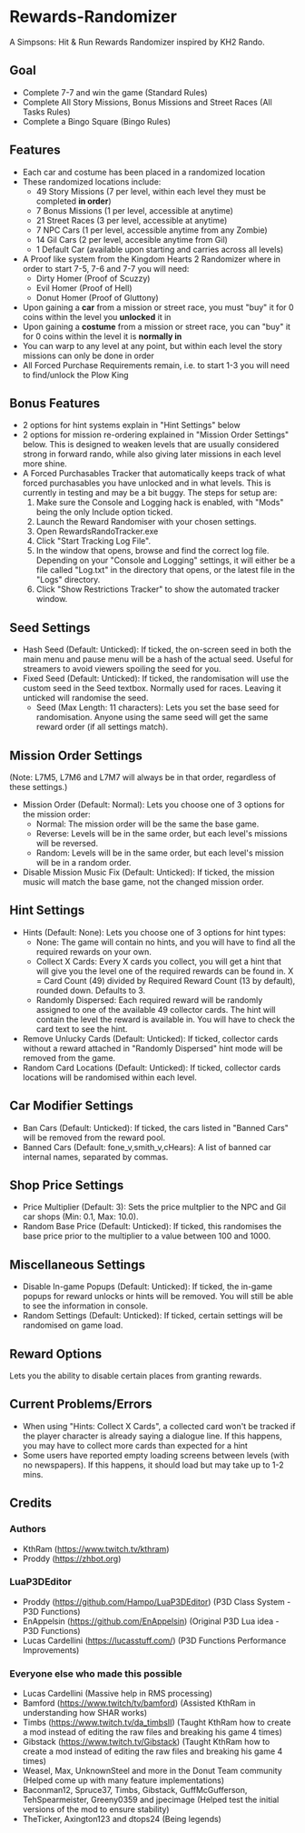 # Rewards-Randomizer
A Simpsons: Hit &amp; Run Rewards Randomizer inspired by KH2 Rando.

## Goal
- Complete 7-7 and win the game (Standard Rules)
- Complete All Story Missions, Bonus Missions and Street Races (All Tasks Rules)
- Complete a Bingo Square (Bingo Rules)

## Features
- Each car and costume has been placed in a randomized location
- These randomized locations include:
  - 49 Story Missions (7 per level, within each level they must be completed __in order__)
  - 7 Bonus Missions (1 per level, accessible at anytime)
  - 21 Street Races (3 per level, accessible at anytime)
  - 7 NPC Cars (1 per level, accessible anytime from any Zombie)
  - 14 Gil Cars (2 per level, accesible anytime from Gil)
  - 1 Default Car (available upon starting and carries across all levels)
- A Proof like system from the Kingdom Hearts 2 Randomizer where in order to start 7-5, 7-6 and 7-7 you will need:
  - Dirty Homer (Proof of Scuzzy)
  - Evil Homer (Proof of Hell)
  - Donut Homer (Proof of Gluttony)
- Upon gaining a __car__ from a mission or street race, you must "buy" it for 0 coins within the level you __unlocked__ it in
- Upon gaining a __costume__ from a mission or street race, you can "buy" it for 0 coins within the level it is __normally in__
- You can warp to any level at any point, but within each level the story missions can only be done in order
- All Forced Purchase Requirements remain, i.e. to start 1-3 you will need to find/unlock the Plow King

## Bonus Features
- 2 options for hint systems explain in "Hint Settings" below
- 2 options for mission re-ordering explained in "Mission Order Settings" below. This is designed to weaken levels that are usually considered strong in forward rando, while also giving later missions in each level more shine.
- A Forced Purchasables Tracker that automatically keeps track of what forced purchasables you have unlocked and in what levels. This is currently in testing and may be a bit buggy. The steps for setup are:
  1) Make sure the Console and Logging hack is enabled, with "Mods" being the only Include option ticked.
  2) Launch the Reward Randomiser with your chosen settings.
  3) Open RewardsRandoTracker.exe
  4) Click "Start Tracking Log File".
  5) In the window that opens, browse and find the correct log file. Depending on your "Console and Logging" settings, it will either be a file called "Log.txt" in the directory that opens, or the latest file in the "Logs" directory.
  6) Click "Show Restrictions Tracker" to show the automated tracker window.

## Seed Settings
- Hash Seed (Default: Unticked): If ticked, the on-screen seed in both the main menu and pause menu will be a hash of the actual seed. Useful for streamers to avoid viewers spoiling the seed for you.
- Fixed Seed (Default: Unticked): If ticked, the randomisation will use the custom seed in the Seed textbox. Normally used for races. Leaving it unticked will randomise the seed.
  - Seed (Max Length: 11 characters): Lets you set the base seed for randomisation. Anyone using the same seed will get the same reward order (if all settings match).

## Mission Order Settings
(Note: L7M5, L7M6 and L7M7 will always be in that order, regardless of these settings.)
- Mission Order (Default: Normal): Lets you choose one of 3 options for the mission order:
  - Normal: The mission order will be the same the base game.
  - Reverse: Levels will be in the same order, but each level's missions will be reversed.
  - Random: Levels will be in the same order, but each level's mission will be in a random order.
- Disable Mission Music Fix (Default: Unticked): If ticked, the mission music will match the base game, not the changed mission order.

## Hint Settings
- Hints (Default: None): Lets you choose one of 3 options for hint types:
  - None: The game will contain no hints, and you will have to find all the required rewards on your own.
  - Collect X Cards: Every X cards you collect, you will get a hint that will give you the level one of the required rewards can be found in. X = Card Count (49) divided by Required Reward Count (13 by default), rounded down. Defaults to 3.
  - Randomly Dispersed: Each required reward will be randomly assigned to one of the available 49 collector cards. The hint will contain the level the reward is available in. You will have to check the card text to see the hint.
- Remove Unlucky Cards (Default: Unticked): If ticked, collector cards without a reward attached in "Randomly Dispersed" hint mode will be removed from the game.
- Random Card Locations (Default: Unticked): If ticked, collector cards locations will be randomised within each level.

## Car Modifier Settings
- Ban Cars (Default: Unticked): If ticked, the cars listed in "Banned Cars" will be removed from the reward pool.
- Banned Cars (Default: fone_v,smith_v,cHears): A list of banned car internal names, separated by commas.

## Shop Price Settings
- Price Multiplier (Default: 3): Sets the price multplier to the NPC and Gil car shops (Min: 0.1, Max: 10.0).
- Random Base Price (Default: Unticked): If ticked, this randomises the base price prior to the multiplier to a value between 100 and 1000.

## Miscellaneous Settings
- Disable In-game Popups (Default: Unticked): If ticked, the in-game popups for reward unlocks or hints will be removed. You will still be able to see the information in console.
- Random Settings (Default: Unticked): If ticked, certain settings will be randomised on game load.

## Reward Options
Lets you the ability to disable certain places from granting rewards.

## Current Problems/Errors
- When using "Hints: Collect X Cards", a collected card won't be tracked if the player character is already saying a dialogue line. If this happens, you may have to collect more cards than expected for a hint
- Some users have reported empty loading screens between levels (with no newspapers). If this happens, it should load but may take up to 1-2 mins.

## Credits

### Authors
- KthRam (https://www.twitch.tv/kthram)
- Proddy (https://zhbot.org)

### LuaP3DEditor
- Proddy (https://github.com/Hampo/LuaP3DEditor) (P3D Class System - P3D Functions)
- EnAppelsin (https://github.com/EnAppelsin) (Original P3D Lua idea - P3D Functions)
- Lucas Cardellini (https://lucasstuff.com/) (P3D Functions Performance Improvements)

### Everyone else who made this possible
- Lucas Cardellini (Massive help in RMS processing)
- Bamford (https://www.twitch/tv/bamford) (Assisted KthRam in understanding how SHAR works)
- Timbs (https://www.twitch.tv/da_timbsII) (Taught KthRam how to create a mod instead of editing the raw files and breaking his game 4 times)
- Gibstack (https://www.twitch.tv/Gibstack) (Taught KthRam how to create a mod instead of editing the raw files and breaking his game 4 times)
- Weasel, Max, UnknownSteel and more in the Donut Team community (Helped come up with many feature implementations)
- Baconman12, Spruce37, Timbs, Gibstack, GuffMcGufferson, TehSpearmeister, Greeny0359 and jpecimage (Helped test the initial versions of the mod to ensure stability)
- TheTicker, Axington123 and dtops24 (Being legends)